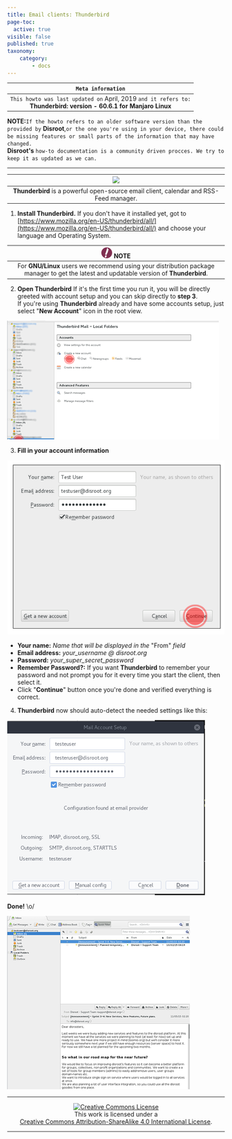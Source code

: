 ```yaml
---
title: Email clients: Thunderbird
page-toc:
  active: true
visible: false
published: true
taxonomy:
    category:
        - docs
---
```

|```Meta information```|
|:--:|
|```This howto was last updated on``` April, 2019 ```and it refers to:```<br>**Thunderbird: version - 60.6.1 for Manjaro Linux**|

**NOTE:**```If the howto refers to an older software version than the provided by``` **Disroot**,```or the one you're using in your device, there could be missing features or small parts of the information that may have changed.```<br> **Disroot's** ```how-to documentation is a community driven procces. We try to keep it as updated as we can.```

---

|![](/start/icons/thunderbird.png)|
|:--:|
|**Thunderbird** is a powerful open-source email client, calendar and RSS-Feed manager.|

1. **Install Thunderbird.**
If you don't have it installed yet, got to [https://www.mozilla.org/en-US/thunderbird/all/](https://www.mozilla.org/en-US/thunderbird/all/) and choose your language and Operating System.

|![](en/note.png) **NOTE**|
|:--:|
|For **GNU/Linux** users we recommend using your distribution package manager to get the latest and updatable version of **Thunderbird**.|

2. **Open Thunderbird**
If it's the first time you run it, you will be directly greeted with account setup and you can skip directly to **step 3**.  
If you're using **Thunderbird** already and have some accounts setup, just select "**New Account**" icon in the root view.

![](en/thunderbird_setup2.png)

3. **Fill in your account information**

![](en/thunderbird_setup3.png)

 - **Your name:** *Name that will be displayed in the* "From" *field*
 - **Email address:** *your_username @ disroot.org*
 - **Password:** *your_super_secret_password*
 - **Remember Password?:** If you want **Thunderbird** to remember your password and not prompt you for it every time you start the client, then select it.
 - Click "**Continue**" button once you're done and verified everything is correct.

4. **Thunderbird** now should auto-detect the needed settings like this:

![](en/thunderbird_setup4.png)

**Done!** \o/

![](en/thunderbird_setup5.png)

---

 <center><a rel="license" href="http://creativecommons.org/licenses/by- sa/4.0/"><img alt="Creative Commons License" style="border-width:0" src="https://i.creativecommons.org/l/by-sa/4.0/88x31.png" /></a><br />This work is licensed under a <br><a rel="license" href="http://creativecommons.org/licenses/by-sa/4.0/">Creative Commons Attribution-ShareAlike 4.0 International License</a>.</center>

---
